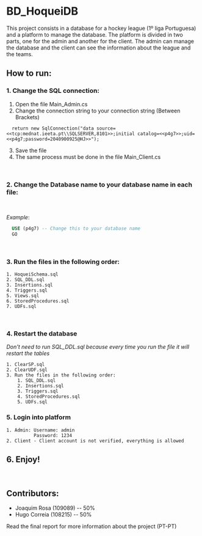 # BD_HoqueiDB

This project consists in a database for a hockey league (1º liga Portuguesa) and a platform to manage the database. The platform is divided in two parts, one for the admin and another for the client. The admin can manage the database and the client can see the information about the league and the teams.

## How to run:

### 1. Change the SQL connection:

  1. Open the file Main_Admin.cs
  2. Change the connection string to your connection string (Between Brackets)
  ```
    return new SqlConnection("data source= <<tcp:mednat.ieeta.pt\\SQLSERVER,8101>>;initial catalog=<<p4g7>>;uid=<<p4g7;password=2040900925@HJ>>");
  ```
  3. Save the file
  4. The same process must be done in the file Main_Client.cs

<br />

### 2. Change the Database name to your database name in each file:
<br />

_Example_:

  ```sql
    USE (p4g7) -- Change this to your database name
    GO
  ```

<br />

### 3. Run the files in the following order:

    1. HoqueiSchema.sql
    2. SQL_DDL.sql
    3. Insertions.sql
    4. Triggers.sql
    5. Views.sql
    6. StoredProcedures.sql
    7. UDFs.sql

<br />

### 4. Restart the database
_Don't need to run SQL_DDL.sql because every time you run the file it will restart the tables_

    1. ClearSP.sql
    2. ClearUDF.sql
    3. Run the files in the following order:
        1. SQL_DDL.sql
        2. Insertions.sql
        3. Triggers.sql
        4. StoredProcedures.sql
        5. UDFs.sql

### 5. Login into platform

    1. Admin: Username: admin
              Password: 1234
    2. Client - Client account is not verified, everything is allowed


## 6. Enjoy!

<br />

## Contributors:
  - Joaquim Rosa (109089)  -- 50%
  - Hugo Correia (108215) -- 50%

  Read the final report for more information about the project (PT-PT)